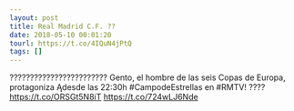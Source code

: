 ```yaml
---
layout: post
title: Real Madrid C.F. ??
date: 2018-05-10 00:01:20
tourl: https://t.co/4IQuN4jPtQ
tags: []
---
```

????????????????????????
Gento, el hombre de las seis Copas de Europa, protagoniza Ądesde las 22:30h #CampodeEstrellas en #RMTV!
???? https://t.co/ORSGt5N8iT https://t.co/724wLJ6Nde